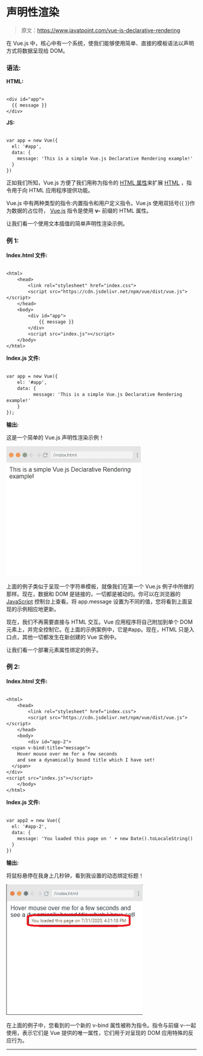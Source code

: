 # 声明性渲染

> 原文：<https://www.javatpoint.com/vue-js-declarative-rendering>

在 Vue.js 中，核心中有一个系统，使我们能够使用简单、直接的模板语法以声明方式将数据呈现给 DOM。

### 语法:

**HTML:**

```

<div id="app">
  {{ message }}
</div>

```

**JS:**

```

var app = new Vue({
  el: '#app',
  data: {
    message: 'This is a simple Vue.js Declarative Rendering example!'
  }
})

```

正如我们所知，Vue.js 方便了我们用称为指令的 [HTML 属性](https://www.javatpoint.com/html-attributes)来扩展 [HTML](https://www.javatpoint.com/html-tutorial) ，指令用于向 HTML 应用程序提供功能。

Vue.js 中有两种类型的指令:内置指令和用户定义指令。Vue.js 使用双括号{{ }}作为数据的占位符， [Vue.js](https://www.javatpoint.com/vue-js) 指令是使用 **v-** 前缀的 HTML 属性。

让我们看一个使用文本插值的简单声明性渲染示例。

### 例 1:

**Index.html 文件:**

```

<html>
    <head>
        <link rel="stylesheet" href="index.css">
        <script src="https://cdn.jsdelivr.net/npm/vue/dist/vue.js"></script>
    </head>
    <body>        
        <div id="app">
            {{ message }}
        </div>        
        <script src="index.js"></script>
    </body>
</html>

```

**Index.js 文件:**

```

var app = new Vue({ 
    el: '#app',
    data: {
          message: 'This is a simple Vue.js Declarative Rendering example!'
    }
});

```

**输出:**

这是一个简单的 Vue.js 声明性渲染示例！

![Vue.js Declarative Rendering](img/a64d74725a13b7f84530eacb91f29aa7.png)

上面的例子类似于呈现一个字符串模板，就像我们在第一个 Vue.js 例子中所做的那样。现在，数据和 DOM 是链接的，一切都是被动的。你可以在浏览器的 [JavaScript](https://www.javatpoint.com/javascript-tutorial) 控制台上查看。将 app.message 设置为不同的值，您将看到上面呈现的示例相应地更新。

现在，我们不再需要直接与 HTML 交互。Vue 应用程序将自己附加到单个 DOM 元素上，并完全控制它。在上面的示例案例中，它是#app。现在，HTML 只是入口点，其他一切都发生在新创建的 Vue 实例中。

让我们看一个部署元素属性绑定的例子。

### 例 2:

**Index.html 文件:**

```

<html>
    <head>
        <link rel="stylesheet" href="index.css">
        <script src="https://cdn.jsdelivr.net/npm/vue/dist/vue.js"></script>
    </head>
    <body>       
        <div id="app-2">
  <span v-bind:title="message">
    Hover mouse over me for a few seconds
    and see a dynamically bound title which I have set!
  </span>
</div>        
<script src="index.js"></script>
    </body>
</html>

```

**Index.js 文件:**

```

var app2 = new Vue({
  el: '#app-2',
  data: {
    message: 'You loaded this page on ' + new Date().toLocaleString()
  }
})

```

**输出:**

将鼠标悬停在我身上几秒钟，看到我设置的动态绑定标题！

![Vue.js Declarative Rendering](img/8f987446ab096a66f84adf0a1ca9d6ce.png)

在上面的例子中，您看到的一个新的 v-bind 属性被称为指令。指令与前缀 v-一起使用，表示它们是 Vue 提供的唯一属性，它们用于对呈现的 DOM 应用特殊的反应行为。

* * *